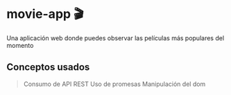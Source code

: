 # movie-app 🎬
Una aplicación web donde puedes observar las películas más populares del momento

## Conceptos usados

>Consumo de API REST
>Uso de promesas
>Manipulación del dom
